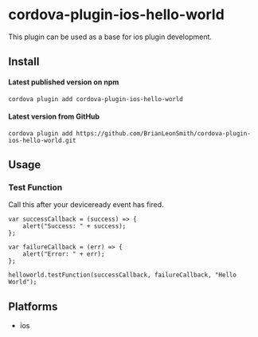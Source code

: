 # cordova-plugin-ios-hello-world

This plugin can be used as a base for ios plugin development.

## Install

#### Latest published version on npm

```
cordova plugin add cordova-plugin-ios-hello-world
```

#### Latest version from GitHub

```
cordova plugin add https://github.com/BrianLeonSmith/cordova-plugin-ios-hello-world.git
```

## Usage

### Test Function

Call this after your deviceready event has fired.

```
var successCallback = (success) => {
    alert("Success: " + success);
};

var failureCallback = (err) => {
    alert("Error: " + err);
};

helloworld.testFunction(successCallback, failureCallback, "Hello World");
```

## Platforms

- ios
